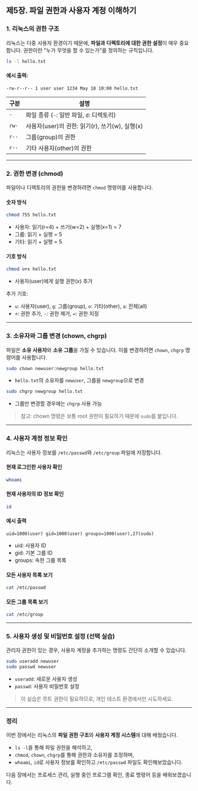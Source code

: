 ## 제5장. 파일 권한과 사용자 계정 이해하기

### 1. 리눅스의 권한 구조

리눅스는 다중 사용자 환경이기 때문에, **파일과 디렉토리에 대한 권한 설정**이 매우 중요합니다. 권한이란 "누가 무엇을 할 수 있는가"를 정의하는 규칙입니다.

```bash
ls -l hello.txt
```

#### 예시 출력:

```
-rw-r--r-- 1 user user 1234 May 18 10:00 hello.txt
```

| 구분    | 설명                                 |
| ----- | ---------------------------------- |
| `-`   | 파일 종류 (`-`: 일반 파일, `d`: 디렉토리)      |
| `rw-` | 사용자(user)의 권한: 읽기(r), 쓰기(w), 실행(x) |
| `r--` | 그룹(group)의 권한                      |
| `r--` | 기타 사용자(other)의 권한                  |

---

### 2. 권한 변경 (chmod)

파일이나 디렉토리의 권한을 변경하려면 `chmod` 명령어를 사용합니다.

#### 숫자 방식

```bash
chmod 755 hello.txt
```

* 사용자: 읽기(r=4) + 쓰기(w=2) + 실행(x=1) = 7
* 그룹: 읽기 + 실행 = 5
* 기타: 읽기 + 실행 = 5

#### 기호 방식

```bash
chmod u+x hello.txt
```

* 사용자(user)에게 실행 권한(x) 추가

추가 기호:

* `u`: 사용자(user), `g`: 그룹(group), `o`: 기타(other), `a`: 전체(all)
* `+`: 권한 추가, `-`: 권한 제거, `=`: 권한 지정

---

### 3. 소유자와 그룹 변경 (chown, chgrp)

파일은 **소유 사용자**와 **소유 그룹**을 가질 수 있습니다. 이를 변경하려면 `chown`, `chgrp` 명령어를 사용합니다.

```bash
sudo chown newuser:newgroup hello.txt
```

* `hello.txt`의 소유자를 `newuser`, 그룹을 `newgroup`으로 변경

```bash
sudo chgrp newgroup hello.txt
```

* 그룹만 변경할 경우에는 `chgrp` 사용 가능

> 참고: chown 명령은 보통 root 권한이 필요하기 때문에 `sudo`를 붙입니다.

---

### 4. 사용자 계정 정보 확인

리눅스는 사용자 정보를 `/etc/passwd`와 `/etc/group` 파일에 저장합니다.

#### 현재 로그인한 사용자 확인

```bash
whoami
```

#### 현재 사용자의 ID 정보 확인

```bash
id
```

#### 예시 출력

```
uid=1000(user) gid=1000(user) groups=1000(user),27(sudo)
```

* uid: 사용자 ID
* gid: 기본 그룹 ID
* groups: 속한 그룹 목록

#### 모든 사용자 목록 보기

```bash
cat /etc/passwd
```

#### 모든 그룹 목록 보기

```bash
cat /etc/group
```

---

### 5. 사용자 생성 및 비밀번호 설정 (선택 실습)

관리자 권한이 있는 경우, 사용자 계정을 추가하는 명령도 간단히 소개할 수 있습니다.

```bash
sudo useradd newuser
sudo passwd newuser
```

* `useradd`: 새로운 사용자 생성
* `passwd`: 사용자 비밀번호 설정

> 이 실습은 루트 권한이 필요하므로, 개인 테스트 환경에서만 시도하세요.

---

### 정리

이번 장에서는 리눅스의 **파일 권한 구조**와 **사용자 계정 시스템**에 대해 배웠습니다.

* `ls -l`을 통해 파일 권한을 해석하고,
* `chmod`, `chown`, `chgrp`를 통해 권한과 소유자를 조정하며,
* `whoami`, `id`로 사용자 정보를 확인하고 `/etc/passwd` 파일도 확인해보았습니다.

다음 장에서는 프로세스 관리, 실행 중인 프로그램 확인, 종료 명령어 등을 배워보겠습니다.
